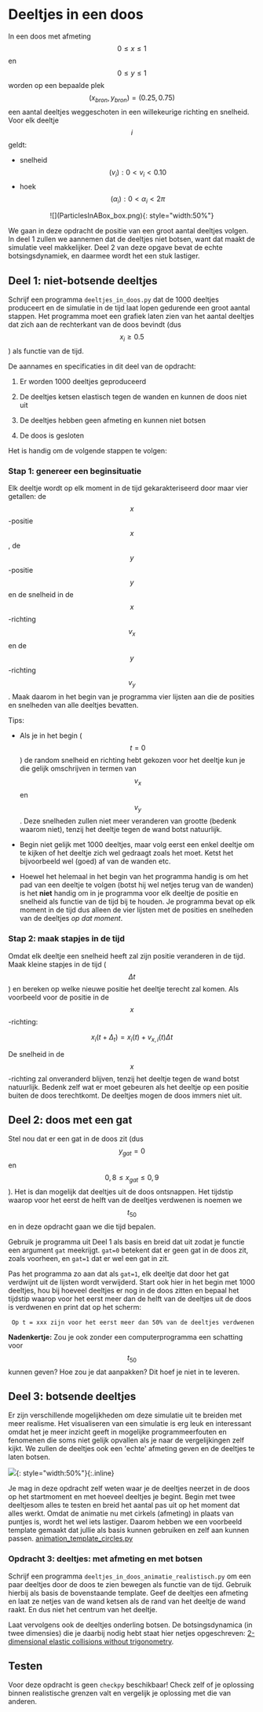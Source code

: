 # Deeltjes in een doos

In een doos met afmeting $$0 \leq x \leq 1$$ en $$0 \leq y \leq 1$$ worden op een bepaalde plek $$(x_{bron}, y_{bron}) = (0.25, 0.75)$$ een aantal deeltjes weggeschoten in een willekeurige richting en snelheid. Voor elk deeltje $$i$$ geldt:

   - snelheid $$(v_{i}): 0 < v_{i} < 0.10$$
   - hoek $$(\alpha_{i}): 0 < \alpha_{i} < 2\pi$$
   
<p align="center">
![](ParticlesInABox_box.png){: style="width:50%"}
</p>

We gaan in deze opdracht de positie van een groot aantal deeltjes volgen. In deel 1 zullen we aannemen dat de deeltjes niet botsen, want dat maakt de simulatie veel makkelijker. Deel 2 van deze opgave bevat de echte botsingsdynamiek, en daarmee wordt het een stuk lastiger. 

## Deel 1: niet-botsende deeltjes

Schrijf een programma `deeltjes_in_doos.py` dat de 1000 deeltjes produceert en de simulatie in de tijd laat lopen gedurende een groot aantal stappen. Het programma moet een grafiek laten zien van het aantal deeltjes dat zich aan de rechterkant van de doos bevindt (dus $$x_i \geq 0.5$$) als functie van de tijd.

De aannames en specificaties in dit deel van de opdracht:

   1.  Er worden 1000 deeltjes geproduceerd
   
   2.  De deeltjes ketsen elastisch tegen de wanden en kunnen de doos niet uit

   3.  De deeltjes hebben geen afmeting en kunnen niet botsen

   4.  De doos is gesloten
   
Het is handig om de volgende stappen te volgen:

### Stap 1: genereer een beginsituatie
  
Elk deeltje wordt op elk moment in de tijd gekarakteriseerd door maar vier getallen: de $$x$$-positie $$x$$, de $$y$$-positie $$y$$ en de snelheid in de $$x$$-richting $$v_x$$ en de $$y$$-richting $$v_y$$. Maak daarom in het begin van je programma vier lijsten aan die de posities en snelheden van alle deeltjes bevatten.
  
Tips:

- Als je in het begin ($$t=0$$) de random snelheid en richting hebt gekozen voor het deeltje kun je die gelijk omschrijven in termen van $$v_x$$ en $$v_y$$. Deze snelheden zullen niet meer veranderen van grootte (bedenk waarom niet), tenzij het deeltje tegen de wand botst natuurlijk.
   
- Begin niet gelijk met 1000 deeltjes, maar volg eerst een enkel deeltje om te kijken of het deeltje zich wel gedraagt zoals het moet. Ketst het bijvoorbeeld wel (goed) af van de wanden etc.

- Hoewel het helemaal in het begin van het programma handig is om het pad van een deeltje te volgen (botst hij wel netjes terug van de wanden) is het **niet** handig om in je programma voor elk deeltje de positie en snelheid als functie van de tijd bij te houden. Je programma bevat op elk moment in de tijd dus alleen de vier lijsten met de posities en snelheden van de deeltjes *op dat moment*.
   
### Stap 2: maak stapjes in de tijd

Omdat elk deeltje een snelheid heeft zal zijn positie veranderen in de tijd. Maak kleine stapjes in de tijd ($$\Delta t$$) en bereken op welke nieuwe positie het deeltje terecht zal komen. Als voorbeeld voor de positie in de $$x$$-richting: 

  $$x_i(t+\Delta_t) = x_i(t) + v_{x,i}(t)\Delta t$$ 

De snelheid in de $$x$$-richting zal onveranderd blijven, tenzij het deeltje tegen de wand botst natuurlijk. Bedenk zelf wat er moet gebeuren als het deeltje op een positie buiten de doos terechtkomt. De deeltjes mogen de doos immers niet uit.


## Deel 2: doos met een gat

Stel nou dat er een gat in de doos zit (dus $$y_{gat} = 0$$ en $$0{,}8 \leq x_{gat} \leq 0{,}9$$). Het is dan mogelijk dat deeltjes uit de doos ontsnappen. Het tijdstip waarop voor het eerst de helft van de deeltjes verdwenen is noemen we $$t_{50}$$ en in deze opdracht gaan we die tijd bepalen.

Gebruik je programma uit Deel 1 als basis en breid dat uit zodat je functie een argument `gat` meekrijgt. `gat=0` betekent dat er geen gat in de doos zit, zoals voorheen, en `gat=1` dat er wel een gat in zit.

Pas het programma zo aan dat als `gat=1`, elk deeltje dat door het gat verdwijnt uit de lijsten  wordt verwijderd. Start ook hier in het begin met 1000 deeltjes, hou bij hoeveel deeltjes er nog in de doos zitten en bepaal het tijdstip waarop voor het eerst meer dan de helft van de deeltjes uit de doos is verdwenen en print dat op het scherm:

     Op t = xxx zijn voor het eerst meer dan 50% van de deeltjes verdwenen

**Nadenkertje:** Zou je ook zonder een computerprogramma een schatting voor $$t_{50}$$ kunnen geven? Hoe zou je dat aanpakken? Dit hoef je niet in te leveren.


## Deel 3: botsende deeltjes

Er zijn verschillende mogelijkheden om deze simulatie uit te breiden met meer realisme. Het visualiseren van een simulatie is erg leuk en interessant omdat het je meer
inzicht geeft in mogelijke programmeerfouten en fenomenen die soms niet gelijk opvallen als je naar de vergelijkingen zelf kijkt. We zullen de deeltjes ook een 'echte'
afmeting geven en de deeltjes te laten botsen.

![](collidingballs_4.gif){: style="width:50%"}{:.inline}

Je mag in deze opdracht zelf weten waar je de deeltjes neerzet in de doos op het startmoment en met hoeveel deeltjes je begint. Begin met twee deeltjesom alles te testen en breid het aantal pas uit op het moment dat alles werkt. Omdat de animatie nu met cirkels (afmeting) in plaats van puntjes is, wordt het wel iets lastiger. Daarom hebben we een voorbeeld template gemaakt dat jullie als basis kunnen gebruiken en zelf aan kunnen passen.
[animation_template_circles.py](https://www.nikhef.nl/~ivov/Python/DeeltjesInDoos/animation_template_circles.py)


### Opdracht 3: deeltjes: met afmeting en met botsen

Schrijf een programma `deeltjes_in_doos_animatie_realistisch.py` om een paar deeltjes door de doos te zien bewegen als functie van de tijd. Gebruik hierbij als basis de bovenstaande template. Geef de deeltjes een afmeting en laat ze netjes van de wand ketsen als de rand van het deeltje de wand raakt. En dus niet het centrum van het deeltje. 

Laat vervolgens ook de deeltjes onderling botsen. De botsingsdynamica (in twee dimensies) die je daarbij nodig hebt staat hier netjes opgeschreven:
[2-dimensional elastic collisions without trigonometry](http://www.vobarian.com/collisions/2dcollisions2.pdf).



## Testen

Voor deze opdracht is geen `checkpy` beschikbaar! Check zelf of je oplossing binnen realistische grenzen valt en vergelijk je oplossing met die van anderen.

